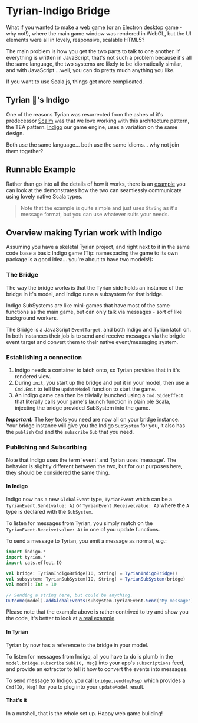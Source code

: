 # Tyrian-Indigo Bridge

What if you wanted to make a web game (or an Electron desktop game - why not!), where the main game window was rendered in WebGL, but the UI elements were all in lovely, responsive, scalable HTML5?

The main problem is how you get the two parts to talk to one another. If everything is written in JavaScript, that's not such a problem because it's all the same language, the two systems are likely to be idiomatically similar, and with JavaScript ...well, you can do pretty much anything you like.

If you want to use Scala.js, things get more complicated.

## Tyrian 💜's Indigo

One of the reasons Tyrian was resurrected from the ashes of it's predecessor [Scalm](https://github.com/julienrf/scalm) was that we love working with this architecture pattern, the TEA pattern. [Indigo](https://indigoengine.io/) our game engine, uses a variation on the same design.

Both use the same language... both use the same idioms... why not join them together?

## Runnable Example

Rather than go into all the details of how it works, there is an [example](https://github.com/PurpleKingdomGames/tyrian/tree/main/examples) you can look at the demonstrates how the two can seamlessly communicate using lovely native Scala types.

> Note that the example is quite simple and just uses `String` as it's message format, but you can use whatever suits your needs.

## Overview making Tyrian work with Indigo

Assuming you have a skeletal Tyrian project, and right next to it in the same code base a basic Indigo game (Tip: namespacing the game to its own package is a good idea... you're about to have two models!):

### The Bridge

The way the bridge works is that the Tyrian side holds an instance of the bridge in it's model, and Indigo runs a subsystem for that bridge.

Indigo SubSystems are like mini-games that have most of the same functions as the main game, but can only talk via messages - sort of like background workers.

The Bridge is a JavaScript `EventTarget`, and both Indigo and Tyrian latch on. In both instances their job is to send and receive messages via the brigde event target and convert them to their native event/messaging system.

### Establishing a connection

1. Indigo needs a container to latch onto, so Tyrian provides that in it's rendered view.
1. During `init`, you start up the bridge and put it in your model, then use a `Cmd.Emit` to tell the `updateModel` function to start the game.
1. An Indigo game can then be trivially launched using a `Cmd.SideEffect` that literally calls your game's launch function in plain ole Scala, injecting the bridge provided SubSystem into the game.

***Important:*** The key tools you need are now all on your bridge instance. Your bridge instance will give you the Indigo `SubSystem` for you, it also has the `publish` `Cmd` and the `subscribe` `Sub` that you need.

### Publishing and Subscribing

Note that Indigo uses the term 'event' and Tyrian uses 'message'. The behavior is slightly different between the two, but for our purposes here, they should be considered the same thing.

#### In Indigo

Indigo now has a new `GlobalEvent` type, `TyrianEvent` which can be a `TyrianEvent.Send(value: A)` or `TyrianEvent.Receive(value: A)` where the `A` type is declared with the `SubSystem`.

To listen for messages from Tyrian, you simply match on the `TyrianEvent.Receive(value: A)` in one of you update functions.

To send a message to Tyrian, you emit a message as normal, e.g.:

```scala
import indigo.*
import tyrian.*
import cats.effect.IO

val bridge: TyrianIndigoBridge[IO, String] = TyrianIndigoBridge()
val subsystem: TyrianSubSystem[IO, String] = TyrianSubSystem(bridge)
val model: Int = 10

// Sending a string here, but could be anything.
Outcome(model).addGlobalEvents(subsystem.TyrianEvent.Send("My message"))
```

Please note that the example above is rather contrived to try and show you the code, it's better to look at [a real example](https://github.com/PurpleKingdomGames/tyrian/blob/main/examples/indigo/src/main/scala/example/game/MyAwesomeGame.scala#L58).

#### In Tyrian

Tyrian by now has a reference to the bridge in your model.

To listen for messages from Indigo, all you have to do is plumb in the `model.bridge.subscribe` `Sub[IO, Msg]` into your app's `subscriptions` feed, and provide an extractor to tell it how to convert the events into messages.

To send message to Indigo, you call `bridge.send(myMsg)` which provides a `Cmd[IO, Msg]` for you to plug into your `updateModel` result.

#### That's it

In a nutshell, that is the whole set up. Happy web game building!

